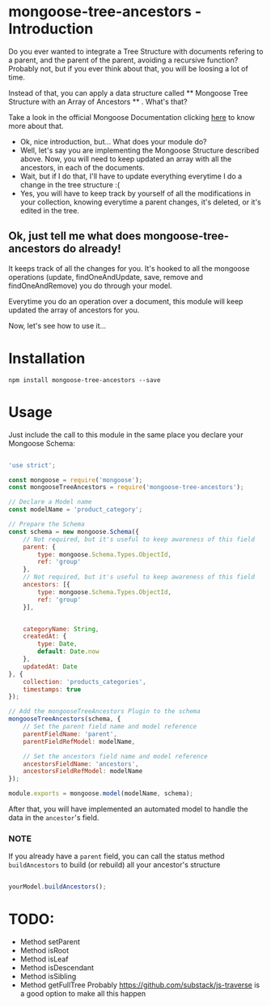 # mongoose-tree-ancestors - Introduction

Do you ever wanted to integrate a Tree Structure with documents refering to a parent, and the parent of the parent, avoiding a recursive function? Probably not, but if you ever think about that, you will be loosing a lot of time. 

Instead of that, you can apply a data structure called ** Mongoose Tree Structure with an Array of Ancestors ** . What's that? 

Take a look in the official Mongoose Documentation clicking [here](https://docs.mongodb.org/manual/tutorial/model-tree-structures-with-ancestors-array/) to know more about that.

- Ok, nice introduction, but... What does your module do? 
- Well, let's say you are implementing the Mongoose Structure described above. Now, you will need to keep updated an array with all the ancestors, in each of the documents. 
- Wait, but if I do that, I'll have to update everything everytime I do a change in the tree structure :(
- Yes, you will have to keep track by yourself of all the modifications in your collection, knowing everytime a parent changes, it's deleted, or it's edited in the tree. 

## Ok, just tell me what does mongoose-tree-ancestors do already!

It keeps track of all the changes for you. It's hooked to all the mongoose operations (update, findOneAndUpdate, save, remove and findOneAndRemove) you do through your model. 

Everytime you do an operation over a document, this module will keep updated the array of ancestors for you.

Now, let's see how to use it...

# Installation

```
npm install mongoose-tree-ancestors --save
```

# Usage
Just include the call to this module in the same place you declare your Mongoose Schema: 

```js

'use strict';

const mongoose = require('mongoose');
const mongooseTreeAncestors = require('mongoose-tree-ancestors');

// Declare a Model name
const modelName = 'product_category';

// Prepare the Schema
const schema = new mongoose.Schema({
	// Not required, but it's useful to keep awareness of this field
	parent: {
		type: mongoose.Schema.Types.ObjectId,
		ref: 'group'
	},
	// Not required, but it's useful to keep awareness of this field
	ancestors: [{
		type: mongoose.Schema.Types.ObjectId,
		ref: 'group'
	}],


	categoryName: String,
	createdAt: {
		type: Date,
		default: Date.now
	},
	updatedAt: Date
}, {
	collection: 'products_categories',
	timestamps: true
});

// Add the mongooseTreeAncestors Plugin to the schema 
mongooseTreeAncestors(schema, {
	// Set the parent field name and model reference
	parentFieldName: 'parent',
	parentFieldRefModel: modelName,

	// Set the ancestors field name and model reference
	ancestorsFieldName: 'ancestors',
	ancestorsFieldRefModel: modelName
});

module.exports = mongoose.model(modelName, schema);

``` 

After that, you will have implemented an automated model to handle the data in the `ancestor`'s field.

### NOTE 
If you already have a `parent` field, you can call the status method `buildAncestors` to build (or rebuild) all your ancestor's structure

```js

yourModel.buildAncestors();

```

# TODO: 
* Method setParent
* Method isRoot
* Method isLeaf
* Method isDescendant
* Method isSibling
* Method getFullTree
Probably https://github.com/substack/js-traverse is a good option to make all this happen
